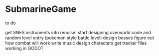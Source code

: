 # SubmarineGame
to do

get SNES instruments into renoise!
start designing overworld code and random level entry (pokemon style battle level)
design bosses
figure out how combat will work
write music
design characters
get tracker files working in GODOT